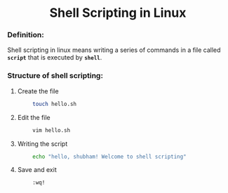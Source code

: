 <h1 align="center">Shell Scripting in Linux </h1>

### Definition:
Shell scripting in linux means writing a series of commands in a file called **`script`** that is executed by **`shell`**.

### Structure of shell scripting:
1. Create the file 
```bash
        touch hello.sh
```
2. Edit the file 
```bash
        vim hello.sh
```
3. Writing the script
```bash
        echo "hello, shubham! Welcome to shell scripting"
```
4. Save and exit 
```bash
        :wq!
```